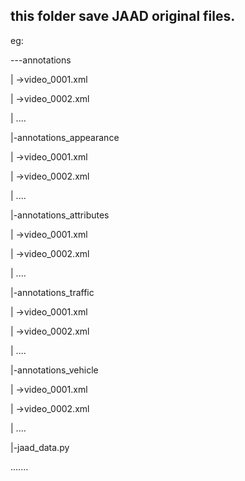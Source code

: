 ## this folder save JAAD original files.

eg:

---annotations

 |          ->video_0001.xml
 
 |          ->video_0002.xml
 
 |          ....
 
 |-annotations_appearance      
 
 |          ->video_0001.xml
 
 |          ->video_0002.xml
 
 |          ....
 
 |-annotations_attributes    
 
 |          ->video_0001.xml
 
 |          ->video_0002.xml
 
 |          ....
 
 |-annotations_traffic     
 
 |          ->video_0001.xml
 
 |          ->video_0002.xml
 
 |          ....
 
 |-annotations_vehicle     
 
 |          ->video_0001.xml
 
 |          ->video_0002.xml
 
 |          ....
 
 |-jaad_data.py
 
 .......
